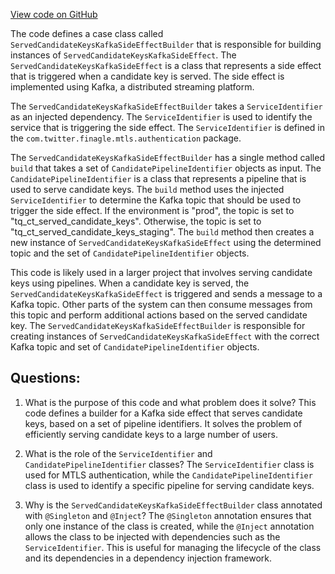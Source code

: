 [View code on GitHub](https://github.com/misbahsy/the-algorithm/home-mixer/server/src/main/scala/com/twitter/home_mixer/functional_component/side_effect/ServedCandidateKeysKafkaSideEffectBuilder.scala)

The code defines a case class called `ServedCandidateKeysKafkaSideEffectBuilder` that is responsible for building instances of `ServedCandidateKeysKafkaSideEffect`. The `ServedCandidateKeysKafkaSideEffect` is a class that represents a side effect that is triggered when a candidate key is served. The side effect is implemented using Kafka, a distributed streaming platform.

The `ServedCandidateKeysKafkaSideEffectBuilder` takes a `ServiceIdentifier` as an injected dependency. The `ServiceIdentifier` is used to identify the service that is triggering the side effect. The `ServiceIdentifier` is defined in the `com.twitter.finagle.mtls.authentication` package.

The `ServedCandidateKeysKafkaSideEffectBuilder` has a single method called `build` that takes a set of `CandidatePipelineIdentifier` objects as input. The `CandidatePipelineIdentifier` is a class that represents a pipeline that is used to serve candidate keys. The `build` method uses the injected `ServiceIdentifier` to determine the Kafka topic that should be used to trigger the side effect. If the environment is "prod", the topic is set to "tq_ct_served_candidate_keys". Otherwise, the topic is set to "tq_ct_served_candidate_keys_staging". The `build` method then creates a new instance of `ServedCandidateKeysKafkaSideEffect` using the determined topic and the set of `CandidatePipelineIdentifier` objects.

This code is likely used in a larger project that involves serving candidate keys using pipelines. When a candidate key is served, the `ServedCandidateKeysKafkaSideEffect` is triggered and sends a message to a Kafka topic. Other parts of the system can then consume messages from this topic and perform additional actions based on the served candidate key. The `ServedCandidateKeysKafkaSideEffectBuilder` is responsible for creating instances of `ServedCandidateKeysKafkaSideEffect` with the correct Kafka topic and set of `CandidatePipelineIdentifier` objects.
## Questions: 
 1. What is the purpose of this code and what problem does it solve?
   This code defines a builder for a Kafka side effect that serves candidate keys, based on a set of pipeline identifiers. It solves the problem of efficiently serving candidate keys to a large number of users.

2. What is the role of the `ServiceIdentifier` and `CandidatePipelineIdentifier` classes?
   The `ServiceIdentifier` class is used for MTLS authentication, while the `CandidatePipelineIdentifier` class is used to identify a specific pipeline for serving candidate keys.

3. Why is the `ServedCandidateKeysKafkaSideEffectBuilder` class annotated with `@Singleton` and `@Inject`?
   The `@Singleton` annotation ensures that only one instance of the class is created, while the `@Inject` annotation allows the class to be injected with dependencies such as the `ServiceIdentifier`. This is useful for managing the lifecycle of the class and its dependencies in a dependency injection framework.